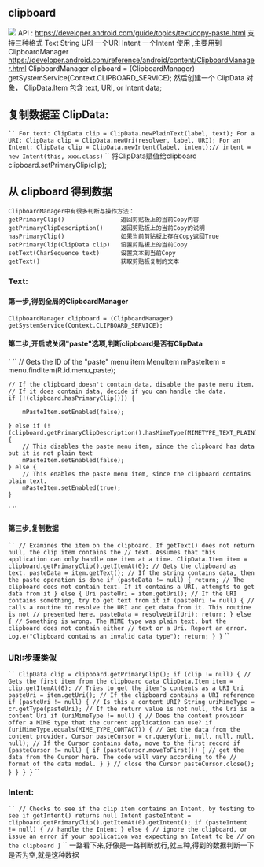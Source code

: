 ## clipboard
![](https://github.com/xxxxxxxxxxx/clipboard.gif)
API : https://developer.android.com/guide/topics/text/copy-paste.html
支持三种格式
    Text    String
    URI     一个URI
    Intent  一个Intent
使用 ,主要用到 ClipboardManager  https://developer.android.com/reference/android/content/ClipboardManager.html
ClipboardManager clipboard = (ClipboardManager) getSystemService(Context.CLIPBOARD_SERVICE);
然后创建一个 ClipData 对象， ClipData.Item 包含  text, URI, or Intent data;
## 复制数据至 ClipData:
` ``
    For text:
    ClipData clip = ClipData.newPlainText(label, text);
    For a URI:
    ClipData clip = ClipData.newUri(resolver, label, URI);
    For an Intent:
    ClipData clip = ClipData.newIntent(label, intent);// intent = new Intent(this, xxx.class)
` ``
将ClipData赋值给clipboard
    clipboard.setPrimaryClip(clip);

## 从 clipboard 得到数据
    ClipboardManager中有很多判断与操作方法：
    getPrimaryClip()	            返回剪贴板上的当前Copy内容
    getPrimaryClipDescription()	    返回剪贴板上的当前Copy的说明
    hasPrimaryClip()	            如果当前剪贴板上存在Copy返回True
    setPrimaryClip(ClipData clip)	设置剪贴板上的当前Copy
    setText(CharSequence text)	    设置文本到当前Copy
    getText()	                    获取剪贴板复制的文本
### Text:
#### 第一步,得到全局的ClipboardManager
    ClipboardManager clipboard = (ClipboardManager) getSystemService(Context.CLIPBOARD_SERVICE);
#### 第二步,开启或关闭"paste"选项,判断clipboard是否有ClipData
` ``
    // Gets the ID of the "paste" menu item
    MenuItem mPasteItem = menu.findItem(R.id.menu_paste);

    // If the clipboard doesn't contain data, disable the paste menu item.
    // If it does contain data, decide if you can handle the data.
    if (!(clipboard.hasPrimaryClip())) {

        mPasteItem.setEnabled(false);

    } else if (!(clipboard.getPrimaryClipDescription().hasMimeType(MIMETYPE_TEXT_PLAIN))) {
        // This disables the paste menu item, since the clipboard has data but it is not plain text
        mPasteItem.setEnabled(false);
    } else {
        // This enables the paste menu item, since the clipboard contains plain text.
        mPasteItem.setEnabled(true);
    }
` ``
#### 第三步,复制数据
` ``
    // Examines the item on the clipboard. If getText() does not return null, the clip item contains the
    // text. Assumes that this application can only handle one item at a time.
     ClipData.Item item = clipboard.getPrimaryClip().getItemAt(0);
    // Gets the clipboard as text.
    pasteData = item.getText();
    // If the string contains data, then the paste operation is done
    if (pasteData != null) {
        return;
    // The clipboard does not contain text. If it contains a URI, attempts to get data from it
    } else {
        Uri pasteUri = item.getUri();
        // If the URI contains something, try to get text from it
        if (pasteUri != null) {
            // calls a routine to resolve the URI and get data from it. This routine is not
            // presented here.
            pasteData = resolveUri(Uri);
            return;
        } else {
        // Something is wrong. The MIME type was plain text, but the clipboard does not contain either
        // text or a Uri. Report an error.
        Log.e("Clipboard contains an invalid data type");
        return;
        }
    }
` ``
### URI:步骤类似
` ``
    ClipData clip = clipboard.getPrimaryClip();
    if (clip != null) {
        // Gets the first item from the clipboard data
        ClipData.Item item = clip.getItemAt(0);
        // Tries to get the item's contents as a URI
        Uri pasteUri = item.getUri();
        // If the clipboard contains a URI reference
        if (pasteUri != null) {
            // Is this a content URI?
            String uriMimeType = cr.getType(pasteUri);
            // If the return value is not null, the Uri is a content Uri
            if (uriMimeType != null) {
                // Does the content provider offer a MIME type that the current application can use?
                if (uriMimeType.equals(MIME_TYPE_CONTACT)) {
                    // Get the data from the content provider.
                    Cursor pasteCursor = cr.query(uri, null, null, null, null);
                    // If the Cursor contains data, move to the first record
                    if (pasteCursor != null) {
                        if (pasteCursor.moveToFirst()) {
                        // get the data from the Cursor here. The code will vary according to the
                        // format of the data model.
                        }
                    }
                    // close the Cursor
                    pasteCursor.close();
                 }
             }
         }
    }
` ``
### Intent:
` ``
    // Checks to see if the clip item contains an Intent, by testing to see if getIntent() returns null
    Intent pasteIntent = clipboard.getPrimaryClip().getItemAt(0).getIntent();
    if (pasteIntent != null) {
        // handle the Intent
    } else {
        // ignore the clipboard, or issue an error if your application was expecting an Intent to be
        // on the clipboard
    }
` `` 
一路看下来,好像是一路判断就行,就三种,得到的数据判断一下是否为空,就是这种数据